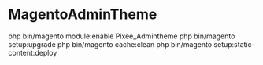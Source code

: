 # MagentoAdminTheme

php bin/magento module:enable Pixee_Admintheme
php bin/magento setup:upgrade
php bin/magento cache:clean
php bin/magento setup:static-content:deploy